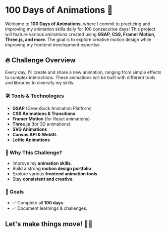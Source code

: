 # 100 Days of Animations 🚀

Welcome to **100 Days of Animations**, where I commit to practicing and improving my animation skills daily for 100 consecutive days! This project will feature various animations created using **GSAP, CSS, Framer Motion, Three.js, and more**. The goal is to explore creative motion design while improving my frontend development expertise.

## 🔥 Challenge Overview

Every day, I'll create and share a new animation, ranging from simple effects to complex interactions. These animations will be built with different tools and libraries to diversify my skills.

### 🛠️ Tools & Technologies

- **GSAP** (GreenSock Animation Platform)
- **CSS Animations & Transitions**
- **Framer Motion** (for React animations)
- **Three.js** (for 3D animations)
- **SVG Animations**
- **Canvas API & WebGL**
- **Lottie Animations**

### 🌟 Why This Challenge?

- Improve my **animation skills**.
- Build a strong **motion design portfolio**.
- Explore various **frontend animation tools**.
- Stay **consistent and creative**.

### 🎯 Goals

- ✅ Complete all **100 days**.
- ✅ Document learnings & challenges.

## Let's make things move! 🚀🔥
